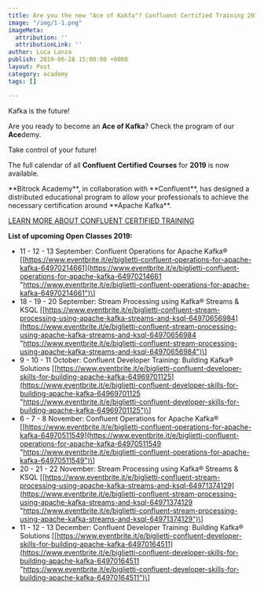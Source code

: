 ```yaml
---
title: Are you the new "Ace of Kakfa"? Confluent Certified Training 2019 - Full calendar
image: "/img/1-1.png"
imageMeta:
  attribution: ''
  attributionLink: ''
author: Luca Lanza
publish: 2019-06-28 15:00:00 +0000
layout: Post
category: academy
tags: []

---
```

Kafka is the future!

Are you ready to become an **Ace of Kafka**? Check the program of our  **Ace**demy.

Take control of your future!

The full calendar of all **Confluent Certified Courses** for **2019** is now available.

<!-- more -->**Bitrock Academy**, in collaboration with **Confluent**, has designed a distributed educational program to allow your professionals to achieve the necessary certification around **Apache Kafka**.

[LEARN MORE ABOUT CONFLUENT CERTIFIED TRAINING](https://www.confluent.io/training/)

**List of upcoming Open Classes 2019:**

* 11 - 12 - 13 September: Confluent Operations for Apache Kafka® \[[https://www.eventbrite.it/e/biglietti-confluent-operations-for-apache-kafka-64970214661](https://www.eventbrite.it/e/biglietti-confluent-operations-for-apache-kafka-64970214661 "https://www.eventbrite.it/e/biglietti-confluent-operations-for-apache-kafka-64970214661")\]
* 18 - 19 - 20 September: Stream Processing using Kafka® Streams & KSQL \[[https://www.eventbrite.it/e/biglietti-confluent-stream-processing-using-apache-kafka-streams-and-ksql-64970656984](https://www.eventbrite.it/e/biglietti-confluent-stream-processing-using-apache-kafka-streams-and-ksql-64970656984 "https://www.eventbrite.it/e/biglietti-confluent-stream-processing-using-apache-kafka-streams-and-ksql-64970656984")\]
* 9 - 10 - 11 October: Confluent Developer Training: Building Kafka® Solutions \[[https://www.eventbrite.it/e/biglietti-confluent-developer-skills-for-building-apache-kafka-64969701125](https://www.eventbrite.it/e/biglietti-confluent-developer-skills-for-building-apache-kafka-64969701125 "https://www.eventbrite.it/e/biglietti-confluent-developer-skills-for-building-apache-kafka-64969701125")\]
* 6 - 7 - 8 November: Confluent Operations for Apache Kafka® \[[https://www.eventbrite.it/e/biglietti-confluent-operations-for-apache-kafka-64970511549](https://www.eventbrite.it/e/biglietti-confluent-operations-for-apache-kafka-64970511549 "https://www.eventbrite.it/e/biglietti-confluent-operations-for-apache-kafka-64970511549")\]
* 20 - 21 - 22 November: Stream Processing using Kafka® Streams & KSQL \[[https://www.eventbrite.it/e/biglietti-confluent-stream-processing-using-apache-kafka-streams-and-ksql-64971374129](https://www.eventbrite.it/e/biglietti-confluent-stream-processing-using-apache-kafka-streams-and-ksql-64971374129 "https://www.eventbrite.it/e/biglietti-confluent-stream-processing-using-apache-kafka-streams-and-ksql-64971374129")\]
* 11 - 12 - 13 December: Confluent Developer Training: Building Kafka® Solutions \[[https://www.eventbrite.it/e/biglietti-confluent-developer-skills-for-building-apache-kafka-64970164511](https://www.eventbrite.it/e/biglietti-confluent-developer-skills-for-building-apache-kafka-64970164511 "https://www.eventbrite.it/e/biglietti-confluent-developer-skills-for-building-apache-kafka-64970164511")\]